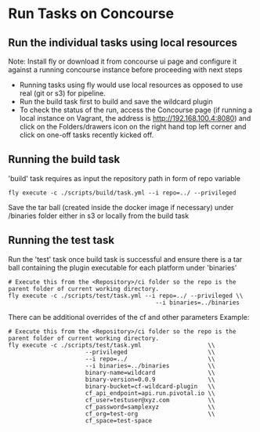 # Run Tasks on Concourse

## Run the individual tasks using local resources

Note: Install fly or download it from concourse ui page and configure it against a running concourse instance before proceeding with next steps

* Running tasks using fly would use local resources as opposed to use real (git or s3) for pipeline.
* Run the build task first to build and save the wildcard plugin
* To check the status of the run, access the Concourse page (if running a local instance on Vagrant, the address is http://192.168.100.4:8080) and click on the Folders/drawers icon on the right hand top left corner and click on one-off tasks recently kicked off.


## Running the build task

'build' task requires as input the repository path in form of repo variable

```
fly execute -c ./scripts/build/task.yml --i repo=../ --privileged
```

Save the tar ball (created inside the docker image if necessary) under <repo>/binaries folder either in s3 or locally from the build task

## Running the test task

Run the 'test' task once build task is successful and ensure there is a tar ball containing the plugin executable for each platform under 'binaries'

```
# Execute this from the <Repository>/ci folder so the repo is the parent folder of current working directory.
fly execute -c ./scripts/test/task.yml --i repo=../ --privileged \\
                                          --i binaries=../binaries

```

There can be additional overrides of the cf and other parameters
Example: 

```
# Execute this from the <Repository>/ci folder so the repo is the parent folder of current working directory.
fly execute -c ./scripts/test/task.yml                   \\
                      --privileged                       \\
                      --i repo=../                       \\
                      --i binaries=../binaries           \\
                      binary-name=wildcard               \\
                      binary-version=0.0.9               \\
                      binary-bucket=cf-wildcard-plugin   \\
                      cf_api_endpoint=api.run.pivotal.io \\
                      cf_user=testuser@xyz.com           \\
                      cf_password=samplexyz              \\
                      cf_org=test-org                    \\
                      cf_space=test-space 
```

